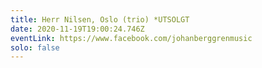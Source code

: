 ```yaml
---
title: Herr Nilsen, Oslo (trio) *UTSOLGT
date: 2020-11-19T19:00:24.746Z
eventLink: https://www.facebook.com/johanberggrenmusic
solo: false
---
```

